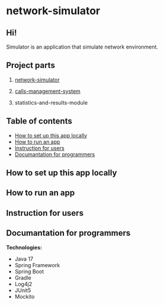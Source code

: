 # network-simulator

## Hi!
Simulator is an application that simulate network environment.

## Project parts

1. [network-simulator](https://github.com/PiotrStoklosa/network-simulator)


2. [calls-management-system](https://github.com/PiotrStoklosa/calls-management-system)


3. statistics-and-results-module



## Table of contents
* [How to set up this app locally](#How-to-set-up-this-app-locally)
* [How to run an app](#How-to-run-an-app)
* [Instruction for users](#Instruction-for-users)
* [Documantation for programmers](#Documantation-for-programmers)

## How to set up this app locally

## How to run an app

## Instruction for users

## Documantation for programmers


**Technologies:**
- Java 17
- Spring Framework
- Spring Boot
- Gradle
- Log4j2
- JUnit5
- Mockito
